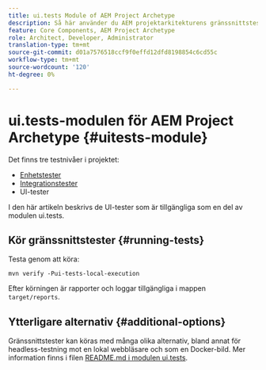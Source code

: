 ```yaml
---
title: ui.tests Module of AEM Project Archetype
description: Så här använder du AEM projektarkitekturens gränssnittstester
feature: Core Components, AEM Project Archetype
role: Architect, Developer, Administrator
translation-type: tm+mt
source-git-commit: d01a7576518ccf9f0effd12dfd8198854c6cd55c
workflow-type: tm+mt
source-wordcount: '120'
ht-degree: 0%

---
```



# ui.tests-modulen för AEM Project Archetype {#uitests-module}

Det finns tre testnivåer i projektet:

* [Enhetstester](core.md#unit-tests)
* [Integrationstester](ittests.md)
* UI-tester

I den här artikeln beskrivs de UI-tester som är tillgängliga som en del av modulen ui.tests.

## Kör gränssnittstester {#running-tests}

Testa genom att köra:

```shell
mvn verify -Pui-tests-local-execution
```

Efter körningen är rapporter och loggar tillgängliga i mappen `target/reports`.

## Ytterligare alternativ {#additional-options}

Gränssnittstester kan köras med många olika alternativ, bland annat för headless-testning mot en lokal webbläsare och som en Docker-bild. Mer information finns i filen [README.md i modulen ui.tests](https://github.com/adobe/aem-project-archetype/tree/master/src/main/archetype/ui.tests).
